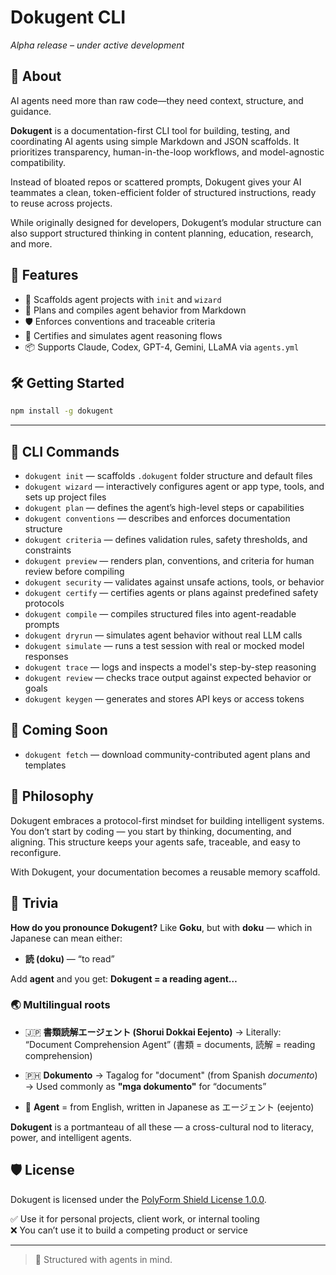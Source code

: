 # Dokugent CLI

*Alpha release – under active development*

## 🧬 About

AI agents need more than raw code—they need context, structure, and guidance.

**Dokugent** is a documentation-first CLI tool for building, testing, and coordinating AI agents using simple Markdown and JSON scaffolds. It prioritizes transparency, human-in-the-loop workflows, and model-agnostic compatibility.

Instead of bloated repos or scattered prompts, Dokugent gives your AI teammates a clean, token-efficient folder of structured instructions, ready to reuse across projects.

While originally designed for developers, Dokugent’s modular structure can also support structured thinking in content planning, education, research, and more.

## 🚀 Features

- 📁 Scaffolds agent projects with `init` and `wizard`
- 🧠 Plans and compiles agent behavior from Markdown
- 🛡️ Enforces conventions and traceable criteria
- 🔐 Certifies and simulates agent reasoning flows
- 📦 Supports Claude, Codex, GPT-4, Gemini, LLaMA via `agents.yml`

## 🛠 Getting Started

```bash
npm install -g dokugent
```

---

## 🔧 CLI Commands

- `dokugent init` — scaffolds `.dokugent` folder structure and default files
- `dokugent wizard` — interactively configures agent or app type, tools, and sets up project files
- `dokugent plan` — defines the agent’s high-level steps or capabilities
- `dokugent conventions` — describes and enforces documentation structure
- `dokugent criteria` — defines validation rules, safety thresholds, and constraints
- `dokugent preview` — renders plan, conventions, and criteria for human review before compiling
- `dokugent security` — validates against unsafe actions, tools, or behavior
- `dokugent certify` — certifies agents or plans against predefined safety protocols
- `dokugent compile` — compiles structured files into agent-readable prompts
- `dokugent dryrun` — simulates agent behavior without real LLM calls
- `dokugent simulate` — runs a test session with real or mocked model responses
- `dokugent trace` — logs and inspects a model's step-by-step reasoning
- `dokugent review` — checks trace output against expected behavior or goals
- `dokugent keygen` — generates and stores API keys or access tokens

## 🧪 Coming Soon

- `dokugent fetch` — download community-contributed agent plans and templates

## 🧱 Philosophy

Dokugent embraces a protocol-first mindset for building intelligent systems. You don’t start by coding — you start by thinking, documenting, and aligning. This structure keeps your agents safe, traceable, and easy to reconfigure.

With Dokugent, your documentation becomes a reusable memory scaffold.

## 📣 Trivia

**How do you pronounce Dokugent?**
Like **Goku**, but with **doku** — which in Japanese can mean either:

- **読 (doku)** — “to read”

Add **agent** and you get:
**Dokugent = a reading agent…**

### 🌏 Multilingual roots

- 🇯🇵 **書類読解エージェント (Shorui Dokkai Eejento)**
  → Literally: “Document Comprehension Agent”
  (書類 = documents, 読解 = reading comprehension)

- 🇵🇭 **Dokumento**
  → Tagalog for "document" (from Spanish *documento*)
  → Used commonly as **"mga dokumento"** for “documents”

- 🤖 **Agent** = from English, written in Japanese as エージェント (eejento)

**Dokugent** is a portmanteau of all these — a cross-cultural nod to literacy, power, and intelligent agents.

## 🛡 License

Dokugent is licensed under the [PolyForm Shield License 1.0.0](https://polyformproject.org/licenses/shield/1.0.0/).

✅ Use it for personal projects, client work, or internal tooling  
❌ You can’t use it to build a competing product or service

---

> 🧠 Structured with agents in mind.
